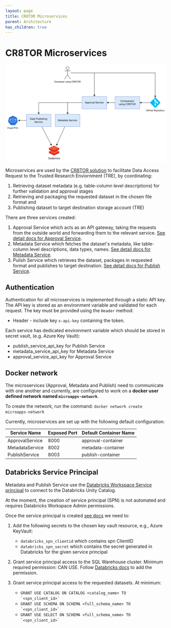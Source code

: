 ```yaml
---
layout: page
title: CR8TOR Microservices 
parent: Architecture
has_children: true
---
```

# CR8TOR Microservices

![Service Architecture](./architecture.png)

Microservices are used by the [CR8TOR solution](https://github.com/lsc-sde-crates/CR8TOR) to facilitate Data Access Request to the Trusted Research Enviornment (TRE), by coordinating:

1) Retrieving dataset metadata (e.g. table-column level descriptions) for further validation and approval stages
2) Retrieving and packaging the requested dataset in the chosen file format and
3) Publishing dataset to target destination storage account (TRE)

There are three services created:

1. Approval Service which acts as an API gateway, taking the requests from the outside world and forwarding them to the relevant service.
   [See detail docs for Approval Service](../approval-service/docs/service.md).
2. Metadata Service which fetches the dataset's metadata, like table-column level descriptions, data types, names.
   [See detail docs for Metadata Service](../metadata-service/docs/service.md).
3. Pulish Service which retrieves the dataset, packages in requested format and publishes to target destination.
   [See detail docs for Publish Service](../publish-service/docs/service.md).

## Authentication

Authentication for all microservices is implemented through a static API key. The API key is stored as an environment variable and validated for each request. The key must be provided using the `Header` method:

- Header - include key `x-api-key` containing the token.

Each service has dedicated environment variable which should be stored in secret vault, (e.g. Azure Key Vault):

- publish_service_api_key for Publish Service
- metadata_service_api_key for Metadata Service
- approval_service_api_key for Approval Service

## Docker network

The microservices (Approval, Metadata and Publish) need to communicate with one another and currently, are configured to work on a **docker user defined network named `microapps-network`**.

To create the network, run the command:
   `docker network create microapps-network`

Currently, microservices are set up with the following default configuration:

| Service Name     | Exposed Port | Default Container Name  |
|------------------|--------------|-------------------------|
| ApprovalService  | 8000         | approval-container      |
| MetadataService  | 8002         | metadata-container      |
| PublishService   | 8003         | publish-container       |

## Databricks Service Principal

Metadata and Publish Service use the [Databricks Workspace Service principal](https://learn.microsoft.com/en-gb/azure/databricks/admin/users-groups/service-principals#manage-service-principals-in-your-workspace) to connect to the Databricks Unity Catalog.

At the moment, the creation of service principal (SPN) is not automated and requires Databricks Workspace Admin permissions.

Once the service principal is created [see docs](https://learn.microsoft.com/en-gb/azure/databricks/admin/users-groups/service-principals#add-a-service-principal-to-a-workspace-using-the-workspace-admin-settings) we need to:

1. Add the following secrets to the chosen key vault resource, e.g., Azure KeyVault:
   - `databricks_spn_clientid` which contains spn ClientID
   - `databricks_spn_secret` which contains the secret generated in Databricks for the given service principal

2. Grant service principal access to the SQL Warehouse cluster. Minimum required permission: CAN USE. 
   Follow [Databricks docs](https://learn.microsoft.com/en-gb/azure/databricks/compute/sql-warehouse/create#manage-a-sql-warehouse) to add the permission.

3. Grant service principal access to the requested datasets. At minimum:
   - ``GRANT USE CATALOG ON CATALOG <catalog_name> TO `<spn_client_id>` ``
   - ``GRANT USE SCHEMA ON SCHEMA <full_schema_name> TO `<spn_client_id>` ``
   - ``GRANT USE SELECT ON SCHEMA <full_schema_name> TO `<spn_client_id>` ``
